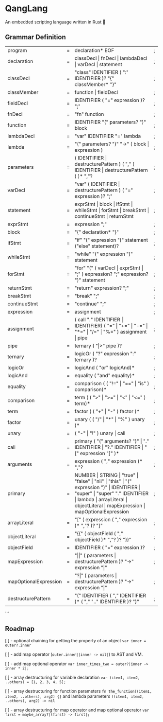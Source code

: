 # QangLang

An embedded scripting language written in Rust 🦀

## Grammar Definition

<table>
  <thead>
  <thead/>
  <tbody>
    <tr>
      <td>program</td>
      <td>=</td>
      <td>declaration* EOF</td>
      <td>;</td>
    </tr>
    <tr>
      <td>declaration</td>
      <td>=</td>
      <td>classDecl | fnDecl | lambdaDecl | varDecl | statement</td>
      <td>;</td>
    </tr>
    <tr>
      <td>classDecl</td>
      <td>=</td>
      <td>"class" IDENTIFIER ( ":" IDENTIFIER )? "{" classMember* "}"</td>
      <td>;</td>
    </tr>
    <tr>
      <td>classMember</td>
      <td>=</td>
      <td>function | fieldDecl</td>
      <td>;</td>
    </tr>
    <tr>
      <td>fieldDecl</td>
      <td>=</td>
      <td>IDENTIFIER ( "=" expression )? ";"</td>
      <td>;</td>
    </tr>
    <tr>
      <td>fnDecl</td>
      <td>=</td>
      <td>"fn" function</td>
      <td>;</td>
    </tr>
    <tr>
      <td>function</td>
      <td>=</td>
      <td>IDENTIFIER "(" parameters? ")" block</td>
      <td>;</td>
    </tr>
    <tr>
      <td>lambdaDecl</td>
      <td>=</td>
      <td>"var" IDENTIFIER "=" lambda</td>
      <td>;</td>
    </tr>
    <tr>
      <td>lambda</td>
      <td>=</td>
      <td>"(" parameters? ")" "->" ( block | expression )</td>
      <td>;</td>
    </tr>
    <tr>
      <td>parameters</td>
      <td>=</td>
      <td>( IDENTIFIER | destructurePattern ) ( "," ( IDENTIFIER | destructurePattern ) )* ","?</td>
      <td>;</td>
    </tr>
    <tr>
      <td>varDecl</td>
      <td>=</td>
      <td>"var" ( IDENTIFIER | destructurePattern ) ( "=" expression )? ";"</td>
      <td>;</td>
    </tr>
    <tr>
      <td>statement</td>
      <td>=</td>
      <td>exprStmt | block | ifStmt | whileStmt | forStmt | breakStmt | continueStmt | returnStmt</td>
      <td>;</td>
    </tr>
      <tr>
      <td>exprStmt</td>
      <td>=</td>
      <td>expression ";"</td>
      <td>;</td>
    </tr>
    <tr>
      <td>block</td>
      <td>=</td>
      <td>"{" declaration* "}"</td>
      <td>;</td>
    </tr>
    <tr>
      <td>ifStmt</td>
      <td>=</td>
      <td>"if" "(" expression ")" statement ("else" statement)?</td>
      <td>;</td>
    </tr>
    <tr>
      <td>whileStmt</td>
      <td>=</td>
      <td>"while" "(" expression ")" statement</td>
      <td>;</td>
    </tr>
    <tr>
      <td>forStmt</td>
      <td>=</td>
      <td>"for" "(" ( varDecl | exprStmt | ";" ) expression? ";" expression? ")" statement</td>
      <td>;</td>
    </tr>
    <tr>
      <td>returnStmt</td>
      <td>=</td>
      <td>"return" expression? ";"</td>
      <td>;</td>
    </tr>
    <tr>
      <td>breakStmt</td>
      <td>=</td>
      <td>"break" ";"</td>
      <td>;</td>
    </tr>
    <tr>
      <td>continueStmt</td>
      <td>=</td>
      <td>"continue" ";"</td>
      <td>;</td>
    </tr>
    <tr>
      <td>expression</td>
      <td>=</td>
      <td>assignment</td>
      <td>;</td>
    </tr>
    <tr>
      <td>assignment</td>
      <td>=</td>
      <td>( call "." IDENTIFIER | IDENTIFIER) ( "=" | "+=" | "-=" | "*=" | "/=" | "%=" ) assignment | pipe</td>
      <td>;</td>
    </tr>
    <tr>
      <td>pipe</td>
      <td>=</td>
      <td>ternary ( "|>" pipe )?</td>
      <td>;</td>
    </tr>
    <tr>
      <td>ternary</td>
      <td>=</td>
      <td>logicOr ( "?" expression ":" ternary )?</td>
      <td>;</td>
    </tr>
    <tr>
      <td>logicOr</td>
      <td>=</td>
      <td>logicAnd ( "or" logicAnd)*</td>
      <td>;</td>
    </tr>
    <tr>
      <td>logicAnd</td>
      <td>=</td>
      <td>equality ( "and" equality)*</td>
      <td>;</td>
    </tr>
    <tr>
      <td>equality</td>
      <td>=</td>
      <td>comparison ( ( "!=" | "==" | "is" ) comparison)*</td>
      <td>;</td>
    </tr>
    <tr>
      <td>comparison</td>
      <td>=</td>
      <td>term ( ( ">" | ">=" | "<" | "<=" ) term)*</td>
      <td>;</td>
    </tr>
    <tr>
      <td>term</td>
      <td>=</td>
      <td>factor ( ( "+" | "-" ) factor )*</td>
      <td>;</td>
    </tr>
    <tr>
      <td>factor</td>
      <td>=</td>
      <td>unary ( ( "/" | "*" | "%" ) unary )*</td>
      <td>;</td>
    </tr>
    <tr>
      <td>unary</td>
      <td>=</td>
      <td>( "-" | "!" ) unary | call</td>
      <td>;</td>
    </tr>
    <tr>
      <td>call</td>
      <td>=</td>
      <td>primary ( "(" arguments? ")" | "." IDENTIFIER | "?." IDENTIFIER | "[" expression "]" )*</td>
      <td>;</td>
    </tr>
    <tr>
      <td>arguments</td>
      <td>=</td>
      <td>expression ( "," expression )* ","?</td>
      <td>;</td>
    </tr>
    <tr>
      <td>primary</td>
      <td>=</td>
      <td>NUMBER | STRING | "true" | "false" | "nil" | "this" | "(" expression ")" | IDENTIFIER | "super" | "super" "." IDENTIFIER | lambda | arrayLiteral | objectLiteral | mapExpression | mapOptionalExpression</td>
      <td>;</td>
    </tr>
    <tr>
      <td>arrayLiteral</td>
      <td>=</td>
      <td>"[" ( expression ( "," expression )* ","? )? "]"</td>
      <td>;</td>
    </tr>
    <tr>
      <td>objectLiteral</td>
      <td>=</td>
      <td>"{{" ( objectField ( "," objectField )* ","? )? "}}"</td>
      <td>;</td>
    </tr>
    <tr>
      <td>objectField</td>
      <td>=</td>
      <td>IDENTIFIER ( "=" expression )?</td>
      <td>;</td>
    </tr>
    <tr>
      <td>mapExpression</td>
      <td>=</td>
      <td>"||" ( parameters | destructurePattern )? "->" expression "|"</td>
      <td>;</td>
    </tr>
    <tr>
      <td>mapOptionalExpression</td>
      <td>=</td>
      <td>"?|" ( parameters | destructurePattern )? "->" expression "|"</td>
      <td>;</td>
    </tr>
    <tr>
      <td>destructurePattern</td>
      <td>=</td>
      <td>"(" IDENTIFIER ( "," IDENTIFIER )* ( "," ".." IDENTIFIER )? ")"</td>
      <td>;</td>
    </tr>
  </tbody>
</table>
```

## Roadmap

[ ] - optional chaining for getting the property of an object `var inner = outer?.inner`

[ ] - add map operator (`outer.inner||inner -> nil|`) to AST and VM.

[ ] - add map optional operator `var inner_times_two = outer?|inner -> inner * 2|;`

[ ] - array destructuring for variable declaration `var (item1, item2, ..others) = [1, 2, 3, 4, 5];`

[ ] - array destructuring for function parameters `fn the_function((item1, item2, ..others), arg2) {}` and lambda parameters `((item1, item2, ..others), arg2) -> nil`

[ ] - array destructuring for map operator and map optional operator `var first = maybe_array?|(first) -> first|;`
